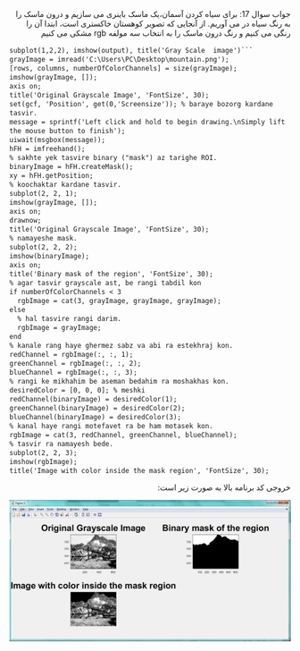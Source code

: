 <div dir="rtl">
جواب سوال 17:
  برای سیاه کردن آسمان،یک ماسک باینری می سازیم و درون ماسک را به رنگ سیاه در می آوریم. از آنجایی که تصویر کوهستان خاکستری است، ابتدا آن را رنگی می کنیم و رنگ درون ماسک را به انتخاب سه مولفه rgb مشکی می کنیم
</div>

```
subplot(1,2,2), imshow(output), title('Gray Scale  image')```
grayImage = imread('C:\Users\PC\Desktop\mountain.png');
[rows, columns, numberOfColorChannels] = size(grayImage);
imshow(grayImage, []);
axis on;
title('Original Grayscale Image', 'FontSize', 30);
set(gcf, 'Position', get(0,'Screensize')); % baraye bozorg kardane tasvir.
message = sprintf('Left click and hold to begin drawing.\nSimply lift the mouse button to finish');
uiwait(msgbox(message));
hFH = imfreehand();
% sakhte yek tasvire binary ("mask") az tarighe ROI.
binaryImage = hFH.createMask();
xy = hFH.getPosition;
% koochaktar kardane tasvir.
subplot(2, 2, 1);
imshow(grayImage, []);
axis on;
drawnow;
title('Original Grayscale Image', 'FontSize', 30);
% namayeshe mask.
subplot(2, 2, 2);
imshow(binaryImage);
axis on;
title('Binary mask of the region', 'FontSize', 30);
% agar tasvir grayscale ast, be rangi tabdil kon
if numberOfColorChannels < 3
  rgbImage = cat(3, grayImage, grayImage, grayImage);
else
  % hal tasvire rangi darim.
  rgbImage = grayImage;
end
% kanale rang haye ghermez sabz va abi ra estekhraj kon.
redChannel = rgbImage(:, :, 1);
greenChannel = rgbImage(:, :, 2);
blueChannel = rgbImage(:, :, 3);
% rangi ke mikhahim be aseman bedahim ra moshakhas kon.
desiredColor = [0, 0, 0]; % meshki
redChannel(binaryImage) = desiredColor(1);
greenChannel(binaryImage) = desiredColor(2);
blueChannel(binaryImage) = desiredColor(3);
% kanal haye rangi motefavet ra be ham motasek kon.
rgbImage = cat(3, redChannel, greenChannel, blueChannel);
% tasvir ra namayesh bede.
subplot(2, 2, 3);
imshow(rgbImage);
title('Image with color inside the mask region', 'FontSize', 30);
```

<div dir="rtl">
خروجی کد برنامه بالا به صورت زیر است:
</div>

![khorooji](17.jpg)
